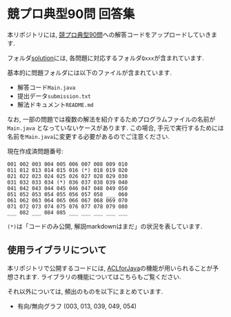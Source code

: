 # 競プロ典型90問 回答集
本リポジトリには, [競プロ典型90問](https://github.com/E869120/kyopro_educational_90)への解答コードをアップロードしていきます.

フォルダ[solution](https://github.com/NASU41/tenkei90/solution)には, 各問題に対応するフォルダ`Qxxx`が含まれています.

基本的に問題フォルダには以下のファイルが含まれています.
- 解答コード`Main.java`
- 提出データ`submission.txt`
- 解法ドキュメント`README.md`

なお, 一部の問題では複数の解法を紹介するためプログラムファイルの名前が `Main.java` となっていないケースがあります.
この場合, 手元で実行するためには名前を`Main.java`に変更する必要があるのでご注意ください.

現在作成済問題番号:
```
001 002 003 004 005 006 007 008 009 010
011 012 013 014 015 016 (*) 018 019 020
021 022 023 024 025 026 027 028 029 030
031 032 033 034 (*) 036 037 038 039 040
041 042 043 044 045 046 047 048 049 050
051 052 053 054 055 056 057 058 ___ 060
061 062 063 064 065 066 067 068 069 070
071 072 073 074 075 076 077 078 079 080
___ 082 ___ 084 085 ___ ___ ___ ___ ___
```
`(*)`は「コードのみ公開, 解説markdownはまだ」の状況を表しています.

## 使用ライブラリについて
本リポジトリで公開するコードには, [ACLforJava](https://github.com/NASU41/AtCoderLibraryForJava)の機能が用いられることが予想されます. ライブラリの機能についてはこちらもご覧ください.

それ以外については, 頻出のものを以下にまとめています.
- 有向/無向グラフ (003, 013, 039, 049, 054)